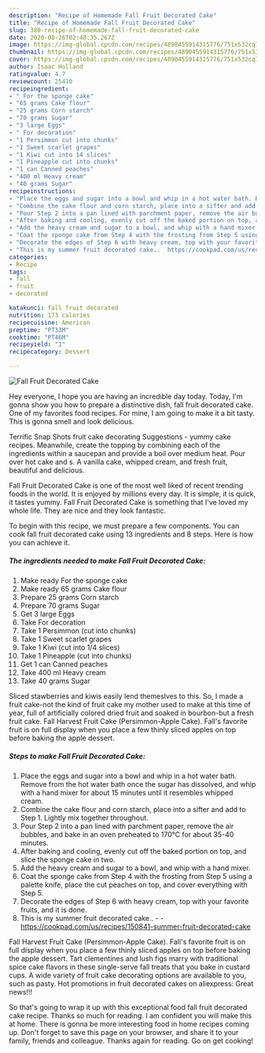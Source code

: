 ```yaml
---
description: "Recipe of Homemade Fall Fruit Decorated Cake"
title: "Recipe of Homemade Fall Fruit Decorated Cake"
slug: 380-recipe-of-homemade-fall-fruit-decorated-cake
date: 2020-08-26T02:48:35.267Z
image: https://img-global.cpcdn.com/recipes/4890455914315776/751x532cq70/fall-fruit-decorated-cake-recipe-main-photo.jpg
thumbnail: https://img-global.cpcdn.com/recipes/4890455914315776/751x532cq70/fall-fruit-decorated-cake-recipe-main-photo.jpg
cover: https://img-global.cpcdn.com/recipes/4890455914315776/751x532cq70/fall-fruit-decorated-cake-recipe-main-photo.jpg
author: Isaac Holland
ratingvalue: 4.7
reviewcount: 25410
recipeingredient:
- " For the sponge cake"
- "65 grams Cake flour"
- "25 grams Corn starch"
- "70 grams Sugar"
- "3 large Eggs"
- " For decoration"
- "1 Persimmon cut into chunks"
- "1 Sweet scarlet grapes"
- "1 Kiwi cut into 14 slices"
- "1 Pineapple cut into chunks"
- "1 can Canned peaches"
- "400 ml Heavy cream"
- "40 grams Sugar"
recipeinstructions:
- "Place the eggs and sugar into a bowl and whip in a hot water bath. Remove from the hot water bath once the sugar has dissolved, and whip with a hand mixer for about 15 minutes until it resembles whipped cream."
- "Combine the cake flour and corn starch, place into a sifter and add to Step 1. Lightly mix together throughout."
- "Pour Step 2 into a pan lined with parchment paper, remove the air bubbles, and bake in an oven preheated to 170℃ for about 35-40 minutes."
- "After baking and cooling, evenly cut off the baked portion on top, and slice the sponge cake in two."
- "Add the heavy cream and sugar to a bowl, and whip with a hand mixer."
- "Coat the sponge cake from Step 4 with the frosting from Step 5 using a palette knife, place the cut peaches on top, and cover everything with Step 5."
- "Decorate the edges of Step 6 with heavy cream, top with your favorite fruits, and it is done."
- "This is my summer fruit decorated cake..  https://cookpad.com/us/recipes/150841-summer-fruit-decorated-cake"
categories:
- Recipe
tags:
- fall
- fruit
- decorated

katakunci: fall fruit decorated 
nutrition: 173 calories
recipecuisine: American
preptime: "PT33M"
cooktime: "PT46M"
recipeyield: "1"
recipecategory: Dessert

---
```



![Fall Fruit Decorated Cake](https://img-global.cpcdn.com/recipes/4890455914315776/751x532cq70/fall-fruit-decorated-cake-recipe-main-photo.jpg)

Hey everyone, I hope you are having an incredible day today. Today, I'm gonna show you how to prepare a distinctive dish, fall fruit decorated cake. One of my favorites food recipes. For mine, I am going to make it a bit tasty. This is gonna smell and look delicious.

Terrific Snap Shots fruit cake decorating Suggestions - yummy cake recipes. Meanwhile, create the topping by combining each of the ingredients within a saucepan and provide a boil over medium heat. Pour over hot cake and s. A vanilla cake, whipped cream, and fresh fruit, beautiful and delicious.

Fall Fruit Decorated Cake is one of the most well liked of recent trending foods in the world. It is enjoyed by millions every day. It is simple, it is quick, it tastes yummy. Fall Fruit Decorated Cake is something that I've loved my whole life. They are nice and they look fantastic.


To begin with this recipe, we must prepare a few components. You can cook fall fruit decorated cake using 13 ingredients and 8 steps. Here is how you can achieve it.

<!--inarticleads1-->

##### The ingredients needed to make Fall Fruit Decorated Cake:

1. Make ready  For the sponge cake
1. Make ready 65 grams Cake flour
1. Prepare 25 grams Corn starch
1. Prepare 70 grams Sugar
1. Get 3 large Eggs
1. Take  For decoration
1. Take 1 Persimmon (cut into chunks)
1. Take 1 Sweet scarlet grapes
1. Take 1 Kiwi (cut into 1/4 slices)
1. Take 1 Pineapple (cut into chunks)
1. Get 1 can Canned peaches
1. Take 400 ml Heavy cream
1. Take 40 grams Sugar


Sliced stawberries and kiwis easily lend themeslves to this. So, I made a fruit cake-not the kind of fruit cake my mother used to make at this time of year, full of artificially colored dried fruit and soaked in bourbon-but a fresh fruit cake. Fall Harvest Fruit Cake (Persimmon-Apple Cake). Fall&#39;s favorite fruit is on full display when you place a few thinly sliced apples on top before baking the apple dessert. 

<!--inarticleads2-->

##### Steps to make Fall Fruit Decorated Cake:

1. Place the eggs and sugar into a bowl and whip in a hot water bath. Remove from the hot water bath once the sugar has dissolved, and whip with a hand mixer for about 15 minutes until it resembles whipped cream.
1. Combine the cake flour and corn starch, place into a sifter and add to Step 1. Lightly mix together throughout.
1. Pour Step 2 into a pan lined with parchment paper, remove the air bubbles, and bake in an oven preheated to 170℃ for about 35-40 minutes.
1. After baking and cooling, evenly cut off the baked portion on top, and slice the sponge cake in two.
1. Add the heavy cream and sugar to a bowl, and whip with a hand mixer.
1. Coat the sponge cake from Step 4 with the frosting from Step 5 using a palette knife, place the cut peaches on top, and cover everything with Step 5.
1. Decorate the edges of Step 6 with heavy cream, top with your favorite fruits, and it is done.
1. This is my summer fruit decorated cake.. -  - https://cookpad.com/us/recipes/150841-summer-fruit-decorated-cake


Fall Harvest Fruit Cake (Persimmon-Apple Cake). Fall&#39;s favorite fruit is on full display when you place a few thinly sliced apples on top before baking the apple dessert. Tart clementines and lush figs marry with traditional spice cake flavors in these single-serve fall treats that you bake in custard cups. A wide variety of fruit cake decorating options are available to you, such as pasty. Hot promotions in fruit decorated cakes on aliexpress: Great news!!! 

So that's going to wrap it up with this exceptional food fall fruit decorated cake recipe. Thanks so much for reading. I am confident you will make this at home. There is gonna be more interesting food in home recipes coming up. Don't forget to save this page on your browser, and share it to your family, friends and colleague. Thanks again for reading. Go on get cooking!
